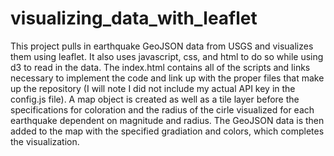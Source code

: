 # visualizing_data_with_leaflet

This project pulls in earthquake GeoJSON data from USGS and visualizes them using leaflet. It also uses javascript, css, and html to do so while using d3 to read in the data. The index.html contains all of the scripts and links necessary to implement the code and link up with the proper files that make up the repository (I will note I did not include my actual API key in the config.js file). A map object is created as well as a tile layer before the specifications for coloration and the radius of the cirle visualized for each earthquake dependent on magnitude and radius. The GeoJSON data is then added to the map with the specified gradiation and colors, which completes the visualization.
